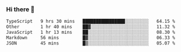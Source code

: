 ### Hi there 👋

<!--
**WShiBin/WShiBin** is a ✨ _special_ ✨ repository because its `README.md` (this file) appears on your GitHub profile.

Here are some ideas to get you started:

- 🔭 I’m currently working on ...
- 🌱 I’m currently learning ...
- 👯 I’m looking to collaborate on ...
- 🤔 I’m looking for help with ...
- 💬 Ask me about ...
- 📫 How to reach me: ...
- 😄 Pronouns: ...
- ⚡ Fun fact: ...
-->

<!--START_SECTION:waka-->

```txt
TypeScript   9 hrs 30 mins   ████████████████░░░░░░░░░   64.15 %
Other        1 hr 40 mins    ██▓░░░░░░░░░░░░░░░░░░░░░░   11.32 %
JavaScript   1 hr 13 mins    ██░░░░░░░░░░░░░░░░░░░░░░░   08.30 %
Markdown     56 mins         █▓░░░░░░░░░░░░░░░░░░░░░░░   06.33 %
JSON         45 mins         █▒░░░░░░░░░░░░░░░░░░░░░░░   05.07 %
```

<!--END_SECTION:waka-->
